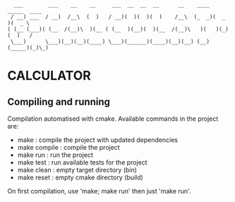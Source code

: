 ```text
  ___        ___    __    __     ___  __  __  __      __    ____  _____  ____ 
 / __) ___  / __)  /__\  (  )   / __)(  )(  )(  )    /__\  (_  _)(  _  )(  _ \
( (__ (___)( (__  /(__)\  )(__ ( (__  )(__)(  )(__  /(__)\   )(   )(_)(  )   /
 \___)      \___)(__)(__)(____) \___)(______)(____)(__)(__) (__) (_____)(_)\_)

```

# CALCULATOR

## Compiling and running 

Compilation automatised with cmake.
Available commands in the project are:
 - make             : compile the project with updated dependencies
 - make compile     : compile the project
 - make run         : run the project
 - make test        : run available tests for the project 
 - make clean       : empty target directory (bin)
 - make reset       : empty cmake directory (build)

On first compilation, use 'make; make run' then just 'make run'.
